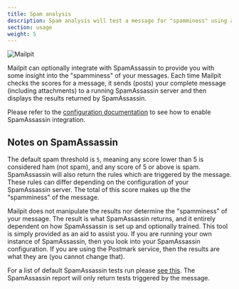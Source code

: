 ```yaml
---
title: Spam analysis
description: Spam analysis will test a message for "spamminess" using a running SpamAssassin server
section: usage
weight: 5
---
```


![Mailpit](/images/spamassassin.png)

Mailpit can optionally integrate with SpamAssassin to provide you with some insight into the "spamminess" of your messages. Each time Mailpit checks the scores for a message, it sends (posts) your complete message (including attachments) to a running SpamAssassin server and then displays the results returned by SpamAssassin. 

Please refer to the [configuration documentation](../../configuration/spamassassin/) to see how to enable SpamAssassin integration.


## Notes on SpamAssassin 

The default spam threshold is `5`, meaning any score lower than 5 is considered ham (not spam), and any score of 5 or above is spam.
SpamAssassin will also return the rules which are triggered by the message. These rules can differ depending on the configuration of your SpamAssassin server. The total of this score makes up the the "spamminess" of the message. 

Mailpit does not manipulate the results nor determine the "spamminess" of your message. The result is what SpamAssassin returns, and it entirely dependent on how SpamAssassin is set up and optionally trained.
This tool is simply provided as an aid to assist you. If you are running your own instance of SpamAssassin, then you look into your SpamAssassin configuration. If you are using the Postmark service, then the results are what they are (you cannot change that).

For a list of default SpamAssassin tests run please [see this](https://spamassassin.apache.org/old/tests_3_3_x.html). The SpamAssassin report will only return tests triggered by the message.
